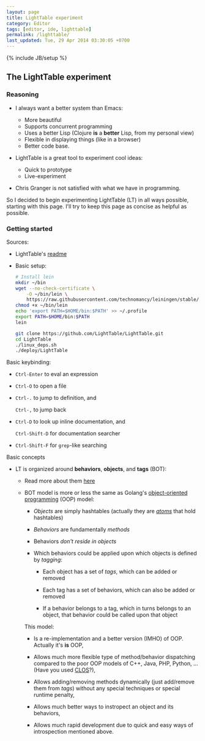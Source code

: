 ```yaml
---
layout: page
title: LightTable experiment
category: Editor
tags: [editor, ide, lighttable]
permalink: /lighttable/
last_updated: Tue, 29 Apr 2014 03:30:05 +0700
---
```

{% include JB/setup %}

## The LightTable experiment ##

### Reasoning ###

* I always want a better system than Emacs:
  - More beautiful
  - Supports concurrent programming
  - Uses a better Lisp (Clojure **is** a **better** Lisp, from my personal
    view)
  - Flexible in displaying things (like in a browser)
  - Better code base.

* LightTable is a great tool to experiment cool ideas:
  - Quick to prototype
  - Live-experiment

* Chris Granger is not satisfied with what we have in programming.

So I decided to begin experimenting LightTable (LT) in all ways possible,
starting with this page.  I'll try to keep this page as concise as helpful as
possible.

### Getting started ###

Sources:

* LightTable's
  [readme](https://github.com/LightTable/LightTable/blob/master/README.md)

* Basic setup:

  ```sh
  # Install lein
  mkdir ~/bin
  wget --no-check-certificate \
      -O ~/bin/lein \
      https://raw.githubusercontent.com/technomancy/leiningen/stable/bin/lein
  chmod +x ~/bin/lein
  echo 'export PATH=$HOME/bin:$PATH' >> ~/.profile
  export PATH=$HOME/bin:$PATH
  lein

  git clone https://github.com/LightTable/LightTable.git
  cd LightTable
  ./linux_deps.sh
  ./deploy/LightTable
  ```

Basic keybinding:

* `Ctrl-Enter` to eval an expression

* `Ctrl-O` to open a file

* `Ctrl-.` to jump to definition, and

  `Ctrl-,` to jump back

* `Ctrl-D` to look up inline documentation, and

  `Ctrl-Shift-D` for documentation searcher

* `Ctrl-Shift-F` for `grep`-like searching

Basic concepts

* LT is organized around **behaviors**, **objects**, and **tags** (BOT):

  * Read more about them
    [here](http://www.chris-granger.com/2013/01/24/the-ide-as-data/)

  * BOT model is more or less the same as Golang's
    [object-oriented programming](http://en.wikipedia.org/wiki/Object-oriented_programming)
    (OOP) model:

    * *Objects* are simply hashtables (actually they are
      [*atoms*](http://clojure.org/atoms) that hold hashtables)

    * *Behaviors* are fundamentally *methods*

    * Behaviors *don't reside in objects*

    * Which behaviors could be applied upon which objects is defined by
      *tagging*:

      - Each object has a set of *tags*, which can be added or removed

      - Each tag has a set of behaviors, which can also be added or removed

      - If a behavior belongs to a tag, which in turns belongs to an object,
        that behavior could be called upon that object

    This model:

    * Is a re-implementation and a better version (IMHO) of OOP.  Actually
      it's **is** OOP,

    * Allows much more flexible type of method/behavior dispatching compared
      to the poor OOP models of C++, Java, PHP, Python, ...  (Have you used
      [CLOS](http://en.wikipedia.org/wiki/Common_Lisp_Object_System)?),

    * Allows adding/removing methods dynamically (just add/remove them from
      *tags*) without any special techniques or special runtime penalty,

    * Allows much better ways to instropect an object and its behaviors,

    * Allows much rapid development due to quick and easy ways of
      introspection mentioned above.
